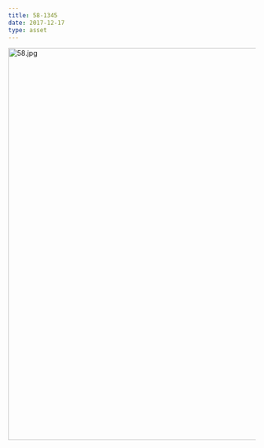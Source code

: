 ```yaml
---
title: 58-1345
date: 2017-12-17
type: asset
---
```

<img src="https://histologylab.ctl.columbia.edu/assets/images/58.jpg" width="800" alt="58.jpg" style="margin: 0;padding: 0;border: 0;">
